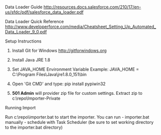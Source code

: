 
Data Loader Guide
http://resources.docs.salesforce.com/210/17/en-us/sfdc/pdf/salesforce_data_loader.pdf

Data Loader Quick Reference
http://www.developerforce.com/media/Cheatsheet_Setting_Up_Automated_Data_Loader_9_0.pdf

Setup Instructions

1) Install Git for Windows http://gitforwindows.org

2) Install Java JRE 1.8

3) Set JAVA_HOME Environment Variable
Example: JAVA_HOME = C:\Program Files\Java\jre1.8.0_151\bin

4) Open 'Git CMD' and type: pip install pypiwin32

5) **501 Admin** will provider zip file for custom settings.  Extract zip to c:\repo\Importer-Private

Running Import

Run c:\repo\importer.bat to start the importer.  You can run
    - importer.bat manually
    - schedule with Task Scheduler (be sure to set working directory to the importer.bat directory)